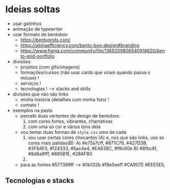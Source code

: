 # Ideias soltas

- usar gatinhos
- animação de typewriter
- usar formato de bentobox
  - https://bentogrids.com/
  - https://alphaefficiency.com/bento-box-design#branding
  - https://www.figma.com/community/file/1369209806540918620/bento-grid-portfolio
- divisões
  - projetos (com gifs/imagens)
  - formações/cursos (não usar cards que viram quando passa o mouse) !
  - serviços !
  - tecnologias ! --> stacks and skills
- divisões que não são links
  - minha história (detalhes com minha foto) !
  - contato !
- exemplos na pasta
  - percebi duas vertentes de design de bentobox:
    1) com cores fortes, vibrantes, chamativas
    2) com uma só cor e vários tons dela
  - vou tentar duas formas de `style.css` uma de cada
    1) vou usar certas cores chocantes (A) e, nos que são links, uso as cores mais palidas(B):
      A) #e75a7cff, #871C79, #427D3B, #3F84E5, #f24333, #5ac4a4, #EA638C, #f9c80e
      B) #8fbc8f, #8d6a9fff, #895B1E, #28AFB0
    2) 
  - para as fontes
     #577399ff --> #0b132b
     #f8e5eeff
      #CA907E
       #EEE5E5, 

## Tecnologias e stacks

